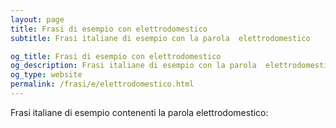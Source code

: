```yaml
---
layout: page
title: Frasi di esempio con elettrodomestico 
subtitle: Frasi italiane di esempio con la parola  elettrodomestico

og_title: Frasi di esempio con elettrodomestico 
og_description: Frasi italiane di esempio con la parola  elettrodomestico
og_type: website
permalink: /frasi/e/elettrodomestico.html
---
```


Frasi italiane di esempio contenenti la parola elettrodomestico:


